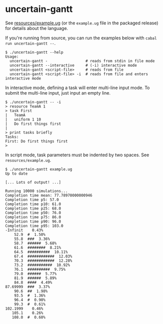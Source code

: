 # uncertain-gantt

See [resources/example.ug](resources/example.ug) (or the `example.ug` file in the packaged release) for details about the language.

If you're running from source, you can run the examples below with `cabal run uncertain-gantt --`.

```
$ ./uncertain-gantt --help
Usage:
  uncertain-gantt -                 # reads from stdin in file mode
  uncertain-gantt --interactive     # (-i) interactive mode
  uncertain-gantt <script-file>     # reads from file
  uncertain-gantt <script-file> -i  # reads from file and enters interactive mode
```

In interactive mode, defining a task will enter multi-line input mode. To submit the multi-line input, just input an empty line.
```
$ ./uncertain-gantt -- -i
> resource TeamA 1
> task First
|   TeamA
|   uniform 1 10
|   Do first things first
|
> print tasks briefly
Tasks:
First: Do first things first
>
```

In script mode, task parameters must be indented by two spaces. See `resources/example.ug`.
```
$ ./uncertain-gantt example.ug
Up to date

[... Lots of output! ...]

Running 10000 simulations...
Completion time mean: 77.78970000000946
Completion time p5: 57.0
Completion time p10: 61.0
Completion time p25: 68.0
Completion time p50: 76.0
Completion time p75: 86.0
Completion time p90: 96.0
Completion time p95: 103.0
-Infinit    0.43%
    52.9  #  1.50%
    55.8  ###  3.36%
    58.7  ######  5.68%
    61.6  ########  8.21%
    64.5  ##########  10.11%
    67.4  ############  12.03%
    70.3  ############  12.28%
    73.2  ###########  10.92%
    76.1  ##########  9.75%
    79.0  ######  5.77%
    81.9  ######  5.89%
    84.8  ####  4.49%
87.69999  ###  3.37%
    90.6  ##  1.98%
    93.5  #  1.36%
    96.4  #  0.90%
    99.3  #  0.61%
102.1999    0.46%
   105.1    0.26%
   108.0  #  0.60%
```
